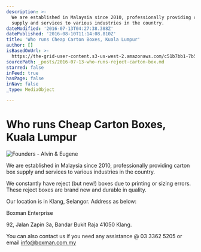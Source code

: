 ```yaml
---
description: >-
  We are established in Malaysia since 2010, professionally providing carton box
  supply and services to various industries in the country.
dateModified: '2016-07-13T04:27:38.388Z'
datePublished: '2016-08-10T11:14:08.810Z'
title: 'Who runs Cheap Carton Boxes, Kuala Lumpur'
author: []
isBasedOnUrl: >-
  https://the-grid-user-content.s3-us-west-2.amazonaws.com/c51b7bb1-7b5a-4cb0-877b-2f75a7a50150.jpg
sourcePath: _posts/2016-07-13-who-runs-reject-carton-box.md
starred: false
inFeed: true
hasPage: false
inNav: false
_type: MediaObject

---
```

# Who runs Cheap Carton Boxes, Kuala Lumpur
![Founders - Alvin & Eugene](https://s3-us-west-2.amazonaws.com/the-grid-img/p/8526fb2ccd5ef60b73e5c80d3a43285e81d64f28.jpg)

We are established in Malaysia since 2010, professionally providing carton box supply and services to various industries in the country.

We constantly have reject (but new!) boxes due to printing or sizing errors. These reject boxes are brand new and durable in quality.

Our location is in Klang, Selangor. Address as below:

Boxman Enterprise

92, Jalan Zapin 3a, Bandar Bukit Raja 41050 Klang.

You can also contact us if you need any assistance @ 03 3362 5205 or email info@boxman.com.my